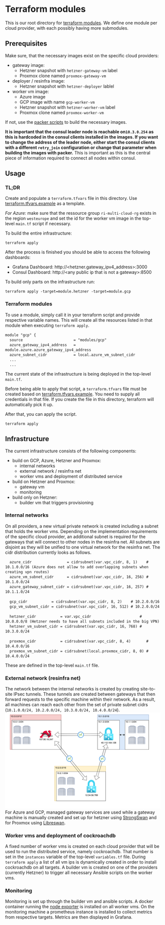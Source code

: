 # Terraform modules
This is our root directory for [terraform modules](https://www.terraform.io/docs/modules/index.html).
We define one module per cloud provider, with each possibly having more submodules.  

## Prerequisites
Make sure, that the necessary images exist on the specific cloud providers:
- gateway image:
  - Hetzner snapshot with ``hetzner-gateway-vm`` label
  - Proxmox clone named ``proxmox-gateway-vm``   
- deployer / resinfra image:
  - Hetzner snapshot with ``hetzner-deployer`` lablel
- worker vm image:
  - Azure image
  - GCP image with name ``gcp-worker-vm``
  - Hetzner snapshot with ``hetzner-worker-vm`` label
  - Proxmox clone named ``proxmox-worker-vm``
  
If not, use the [packer scripts](../packer) to build the necessary images.

**It is important that the consul leader node is reachable on``10.3.0.254`` as this is hardcoded in the 
consul clients installed in the images. If you want to change the address of the leader node, either start the consul 
clients with a different ``retry_join`` configuration or change that parameter when building the images with packer.**
This is important as this is the central piece of information required to connect all nodes within consul.

## Usage
### TL;DR
Create and populate a ``terraform.tfvars`` file in this directory. Use 
[terraform.tfvars.example](terraform.tfvars.example) as a template. 

*For Azure:* make sure that the ressource group ``ri-multi-cloud-rg`` exists in the region `westeurope` and 
set the id for the worker vm image in the top-level ``main.tf`` script if necessary.

To build the entire infrastructure:
```
terraform apply
```

After the process is finished you should be able to access the following dashboards:
* Grafana Dashboard: http://<hetzner.gateway_ipv4_address>:3000
* Consul Dashboard: http://\<any public ip that is not a gateway\>:8500

To build only parts on the infrastructure run:
```
terraform apply -target=module.hetzner -target=module.gcp
```

### Terraform modules
To use a module, simply call it in your terraform script and provide respective variable names.
This will create all the resources listed in that module when executing ``terraform apply``.
```
module "gcp" {
  source                       = "modules/gcp"
  azure_gateway_ipv4_address   = module.azure.azure_gateway_ipv4_address
  azure_subnet_cidr            = local.azure_vm_subnet_cidr
  ...
  ...
```

The current state of the infrastructure is being deployed in the top-level ``main.tf``.

Before being able to apply that script, a ``terraform.tfvars`` file must be created based on 
[terraform.tfvars.example](terraform.tfvars.example). You need to supply all credentials in that file. If
you create the file in this directory, terraform will automatically pick it up.

After that, you can apply the script.
```
terraform apply
```

## Infrastructure
The current infrastructure consists of the following components:
- build on GCP, Azure, Hetzner and Proxmox:
    - internal networks
    - external network / resinfra net
    - worker vms and deployment of distributed service
- build on Hetzner and Proxmox:
    - gateway vm
    - monitoring
- build only on Hetzner:
  - builder vm that triggers provisioning

### Internal networks
On all providers, a new virtual private network is created including a subnet that holds the worker vms. Depending
on the implementation requirements of the specific cloud provider, an additional subnet is required for the gateways 
that will connect to other nodes in the resinfra net. All subnets are disjoint as they will be unified to one virtual
network for the resinfra net. The cidr distribution currently looks as follows.
```
  azure_cidr                = cidrsubnet(var.vpc_cidr, 8, 1)    # 10.1.0.0/16 (Azure does not allow to add overlapping subnets when creating vpn routes)
  azure_vm_subnet_cidr      = cidrsubnet(var.vpc_cidr, 16, 256) # 10.1.0.0/24
  azure_gateway_subnet_cidr = cidrsubnet(var.vpc_cidr, 16, 257) # 10.1.1.0/24

  gcp_cidr           = cidrsubnet(var.vpc_cidr, 8, 2)    # 10.2.0.0/16
  gcp_vm_subnet_cidr = cidrsubnet(var.vpc_cidr, 16, 512) # 10.2.0.0/24

  hetzner_cidr           = var.vpc_cidr                      # 10.0.0.0/8 (Hetzner needs to have all subnets included in the big VPN)
  hetzner_vm_subnet_cidr = cidrsubnet(var.vpc_cidr, 16, 768) # 10.3.0.0/24

  proxmox_cidr           = cidrsubnet(var.vpc_cidr, 8, 4)       # 10.4.0.0/16
  proxmox_vm_subnet_cidr = cidrsubnet(local.proxmox_cidr, 8, 0) # 10.4.0.0/24
```
These are defined in the top-level ``main.tf`` file.

### External network (resinfra net)
The network between the internal networks is created by creating site-to-site IPsec tunnels. These tunnels are created 
between gateways that then forward requests to the specific machine within their network. As a result, all machines can 
reach each other from the set of private subnet cidrs (`10.1.0.0/24, 10.2.0.0/24, 10.3.0.0/24, 10.4.0.0/24`). 
![network](../docs/networking/img/network.png)
For Azure and GCP, managed gateway services are used while a gateway machine is manually created and set up for hetzner 
using [StrongSwan](https://wiki.strongswan.org/projects/strongswan) and for Proxmox using [Libreswan](https://libreswan.org/).

### Worker vms and deployment of cockroachdb
A fixed number of worker vms is created on each cloud provider that will be used to run the distributed service, namely 
cockroachdb. That number is set in the `instances` variable of the top-level ```variables.tf``` file. During 
`terraform apply` a list of all vm ips is dynamically created in order to install cockroachdb on all targets. A builder
vm is created on one of the providers (currently Hetzner) to trigger all necessary Ansible scripts on the worker vms.

### Monitoring
Monitoring is set up through the builder vm and ansible scripts. A docker container running the 
[node exporter](https://prometheus.io/docs/guides/node-exporter/) is installed on all worker vms. On the monitoring 
machine a prometheus instance is installed to collect metrics from respective targets. Metrics are then 
displayed in Grafana.


